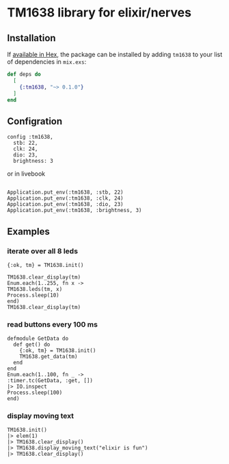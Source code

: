 # TM1638 library for elixir/nerves


## Installation

If [available in Hex](https://hex.pm/docs/publish), the package can be installed
by adding `tm1638` to your list of dependencies in `mix.exs`:

```elixir
def deps do
  [
    {:tm1638, "~> 0.1.0"}
  ]
end
```

## Configration
```
config :tm1638,
  stb: 22,
  clk: 24,
  dio: 23,
  brightness: 3
```
or in livebook
```

Application.put_env(:tm1638, :stb, 22)
Application.put_env(:tm1638, :clk, 24)
Application.put_env(:tm1638, :dio, 23)
Application.put_env(:tm1638, :brightness, 3)
```

## Examples

### iterate over all 8 leds
```
{:ok, tm} = TM1638.init()

TM1638.clear_display(tm)
Enum.each(1..255, fn x -> 
TM1638.leds(tm, x)
Process.sleep(10)
end)
TM1638.clear_display(tm)
```

### read buttons every 100 ms
```
defmodule GetData do
  def get() do
    {:ok, tm} = TM1638.init()
    TM1638.get_data(tm)
  end
end
Enum.each(1..100, fn _ -> 
:timer.tc(GetData, :get, [])
|> IO.inspect
Process.sleep(100)
end)
```

### display moving text
```
TM1638.init()
|> elem(1)
|> TM1638.clear_display()
|> TM1638.display_moving_text("elixir is fun")
|> TM1638.clear_display()
```
